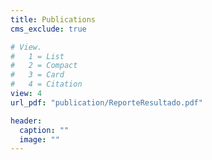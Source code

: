 ```yaml
---
title: Publications
cms_exclude: true

# View.
#   1 = List
#   2 = Compact
#   3 = Card
#   4 = Citation
view: 4
url_pdf: "publication/ReporteResultado.pdf"

header:
  caption: ""
  image: ""
---
```

